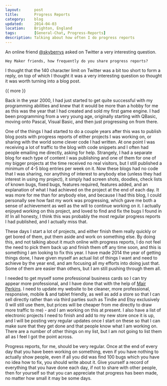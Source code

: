 ```yaml
---
layout:      post
title:       Progress Reports
category:    blog
updated:     2014-04-03
location:    Brighton, England
tags:        [General-Chat, Progress-Reports]
description: Talking about how often I do progress reports
---
```


An online friend [@skyberrys](https://twitter.com/skyberrys) asked on Twitter a very interesting question.

`Hey Maker friends, how frequently do you share progress reports?`

I thought that the 140 character limit on Twitter was a bit too short to form a reply, on top of which I thought it was a very interesting question so thought it was worth turning into a blog post.

{{ more }}

Back in the year 2000, I had just started to get quite successful with my programming abilities and knew that it would be more than a hobby for me as this was the year that I had created and sold my first game engine. I had been programming from a very young age, originally starting with QBasic, moving onto Pascal, Visual Basic, and then just progressing on from there.

One of the things I had started to do a couple years after this was to publish blog posts with progress reports of either projects I was working on, or sharing with the world some clever code I had written. At one point I was receiving a lot of traffic to the blog with code snippets and I often had people emailing me directly, asking for help.
Strangely, I had a separate blog for each type of content I was publishing and one of them for one of my bigger projects at the time received no real visitors, but I still published a minimum of 4-5 blog entries per week on it. Now these blogs had no code that I was sharing, nor anything of interest to anybody else (unless they had interest in using my project), it simply had screen shots, doodles, check lists of known bugs, fixed bugs, features required, features added, and an explanation of what I had achieved on the project at the end of each day. It was more for me than for anybody else, and because I had this blog, I could personally see how fast my work was progressing, which gave me both a sense of achievement as well as the will to continue working on it. I actually enjoyed working on this project, and loved to find and fix the bugs I found in it! In all honesty, I think this was probably the most regular progress reports I had published, and I actually miss that.

These days I start a lot of projects, and either finish them really quickly or get bored of them, put them aside and work on something else. By doing this, and not talking about it much online with progress reports, I do not feel the need to pick them back up and finish them off any time soon, and this is something I am looking to fix this year. I have made 2014 the year of getting things done, I have given myself an actual list of things I want and need to achieve by the year end, and am focusing all my efforts into doing just that. Some of them are easier than others, but I am still pushing through them all.

I needed to get myself some professional business cards so I can try appear more professional, and I have done that with the help of [Mair Perkins](http://www.mairperkins.co.uk/). I need to update my website to be cleaner, more professional, responsive, mobile & and tablet friendly, as well as add a store so that I can sell directly rather than via third parties such as Tindie and Etsy exclusively (I will still use them, but prices will be cheaper from me directly to draw more traffic to me) - and I am working on this at present. I also have a list of electronic projects I need to finish and add to my new store once it is up, and I will be posting very regular updates once I start on these so that I can make sure that they get done and that people know what I am working on. There are a number of other things on my list, but I am not going to list them all as I feel I got the point across.

Progress reports, for me, should be very regular. Once at the end of every day that you have been working on something, even if you have nothing to actually show people, even if all you did was find 100 bugs which you have no idea how to fix, you should write about it. Give yourself a record of everything that you have done each day, if not to share with other people, then for yourself so that you can appreciate that progress has been made, no matter how small it may be some days.
